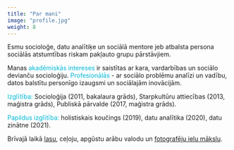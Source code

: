 ```yaml
---
title: "Par mani"
image: "profile.jpg"
weight: 8
---
```

<span style="color: rgb(0, 184, 212);"></span>

Esmu socioloģe, datu analītiķe un sociālā mentore jeb atbalsta persona sociālās atstumtības riskam pakļauto grupu pārstāvjiem.

Manas <span style="color: rgb(0, 184, 212);">akadēmiskās intereses</span> ir saistītas ar kara, vardarbības un sociālo devianču socioloģiju. <span style="color: rgb(0, 184, 212);">Profesionālās </span> - ar sociālo problēmu analīzi un vadību, datos balstītu personīgo izaugsmi un sociālajām inovācijām.

<span style="color: rgb(0, 184, 212);">Izglītība:</span> Socioloģija (2011, bakalaura grāds), Starpkultūru attiecības (2013, maģistra grāds), Publiskā pārvalde (2017, maģistra grāds). 

<span style="color: rgb(0, 184, 212);">Papildus izglītība:</span> holistiskais koučings (2019), datu analītika (2020), datu zinātne (2021).

Brīvajā laikā [lasu](https://www.goodreads.com/user/show/22833723-agnese), ceļoju, apgūstu arābu valodu un [fotografēju ielu mākslu](https://www.instagram.com/agnesetravels/).
